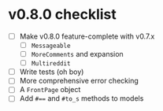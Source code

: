# v0.8.0 checklist

- [ ] Make v0.8.0 feature-complete with v0.7.x
  - [ ] `Messageable`
  - [ ] `MoreComments` and expansion
  - [ ] `Multireddit`
- [ ] Write tests (oh boy)
- [ ] More comprehensive error checking
- [ ] A `FrontPage` object
- [ ] Add `#==` and `#to_s` methods to models
